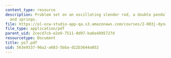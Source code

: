 ```yaml
---
content_type: resource
description: Problem set on an oscillating slender rod, a double pendulum, and carts
  and springs.
file: https://ol-ocw-studio-app-qa.s3.amazonaws.com/courses/2-003j-dynamics-and-control-i-fall-2007/563e933796a2a6835bbad22b3644a052_ps7.pdf
file_type: application/pdf
parent_uid: 2cecd7cb-e2e9-7511-8d97-ba6e4895727d
resourcetype: Document
title: ps7.pdf
uid: 563e9337-96a2-a683-5bba-d22b3644a052
---
```

